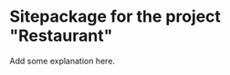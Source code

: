Sitepackage for the project "Restaurant"
==============================================================

Add some explanation here.
